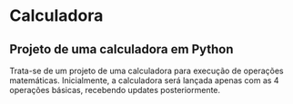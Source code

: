 # Calculadora

## Projeto de uma calculadora em Python

Trata-se de um projeto de uma calculadora para execução de operações matemáticas. Inicialmente, a calculadora será lançada apenas com as 4 operações básicas, recebendo updates posteriormente.

